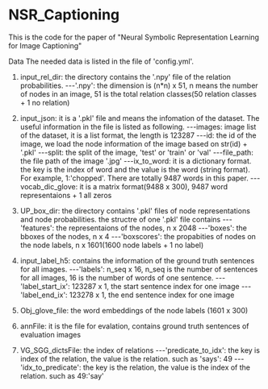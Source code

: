 # NSR_Captioning

This is the code for the paper of "Neural Symbolic Representation Learning for Image Captioning"


Data
The needed data is listed in the file of 'config.yml'.

1) input_rel_dir: the directory contains the '.npy' file of the relation probabilities.
      ---'.npy': the dimension is (n*n) x 51, n means the number of nodes in an image, 51 is the total relation classes(50 relation classes + 1 no relation)
      
2) input_json: it is a '.pkl' file and means the infomation of the dataset. The useful information in the file is listed as following.
      ---images: image list of the dataset, it is a list format, the length is 123287
         ---id: the id of the image, we load the node information of the image based on str(id) + '.pkl'
         ---split: the split of the image, 'test' or 'train' or 'val'
         ---file_path: the file path of the image '.jpg'
      ---ix_to_word: it is a dictionary format. the key is the index of word and the value is the word (string format). For example, 1:'chopped'. There are totally 9487 words in this paper.
      ---vocab_dic_glove: it is a matrix format(9488 x 300), 9487 word representaions + 1 all zeros
      
3) UP_box_dir: the directory contains '.pkl' files of node representations and node probabilities. the structre of one '.pkl' file contains
    ---'features': the representaions of the nodes, n x 2048 
    ---'boxes': the bboxes of the nodes, n x 4 
    ---'boxscores': the propabities of nodes on the node labels, n x 1601(1600 node labels + 1 no label)
    
4) input_label_h5: contains the information of the ground truth sentences for all images.
    ---'labels': n_seq x 16, n_seq is the number of sentences for all images, 16 is the number of words of one sentence.
    ---'label_start_ix': 123287 x 1, the start sentence index for one image
    ---'label_end_ix': 123278 x 1, the end sentence index for one image
    
5) Obj_glove_file: the word embeddings of the node labels (1601 x 300)

6) annFile: it is the file for evalation, contains ground truth sentences of evaluation images

7) VG_SGG_dictsFile: the index of relations 
    ---'predicate_to_idx': the key is index of the relation, the value is the relation. such as 'says': 49
    ---'idx_to_predicate': the key is the relation, the value is the index of the relation. such as 49:'say'












